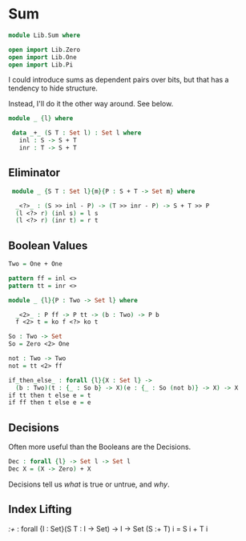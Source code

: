# Sum

```agda
module Lib.Sum where

open import Lib.Zero
open import Lib.One
open import Lib.Pi
```

I could introduce sums as dependent pairs over bits, but that has a
tendency to hide structure.

Instead, I'll do it the other way around. See below.

```agda
module _ {l} where

 data _+_ (S T : Set l) : Set l where
   inl : S -> S + T
   inr : T -> S + T
```

## Eliminator

```agda
 module _ {S T : Set l}{m}{P : S + T -> Set m} where

  _<?>_ : (S >> inl - P) -> (T >> inr - P) -> S + T >> P
  (l <?> r) (inl s) = l s
  (l <?> r) (inr t) = r t
```

## Boolean Values

```agda
Two = One + One

pattern ff = inl <>
pattern tt = inr <>

module _ {l}{P : Two -> Set l} where

  _<2>_ : P ff -> P tt -> (b : Two) -> P b
  f <2> t = ko f <?> ko t

So : Two -> Set
So = Zero <2> One

not : Two -> Two
not = tt <2> ff

if_then_else_ : forall {l}{X : Set l} ->
  (b : Two)(t : {_ : So b} -> X)(e : {_ : So (not b)} -> X) -> X
if tt then t else e = t
if ff then t else e = e
```

## Decisions

Often more useful than the Booleans are the Decisions.

```agda
Dec : forall {l} -> Set l -> Set l
Dec X = (X -> Zero) + X
```

Decisions tell us *what* is true or untrue, and *why*.


## Index Lifting

_:+_ : forall {I : Set}(S T : I -> Set) -> I -> Set
(S :+ T) i = S i + T i
